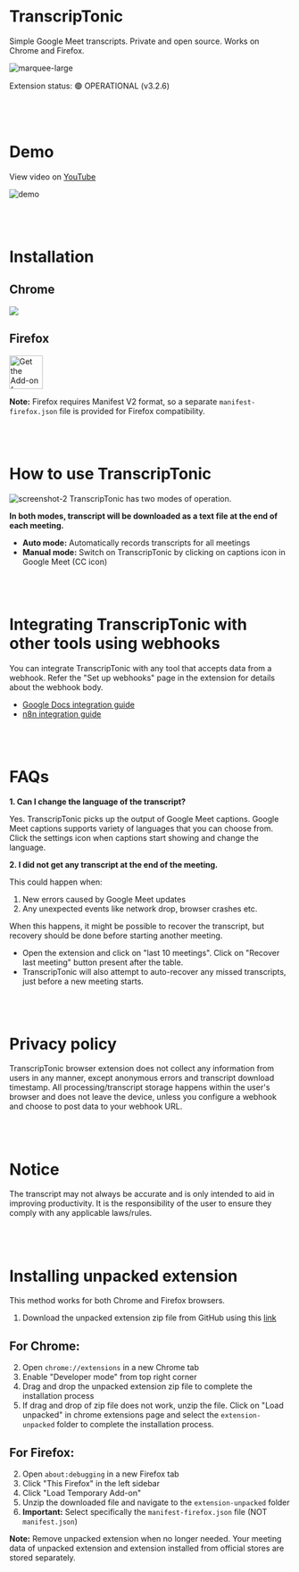 # TranscripTonic
Simple Google Meet transcripts. Private and open source. Works on Chrome and Firefox.

![marquee-large](/assets/marquee-large.png)

Extension status: 🟢 OPERATIONAL (v3.2.6)

<br />
<br />



# Demo
View video on [YouTube](https://www.youtube.com/watch?v=ARL6HbkakX4)

![demo](/assets/demo.gif)


<br />
<br />


# Installation

## Chrome
<a href="https://chromewebstore.google.com/detail/ciepnfnceimjehngolkijpnbappkkiag" target="_blank">
    <img src="https://developer.chrome.com/static/docs/webstore/branding/image/iNEddTyWiMfLSwFD6qGq.png" />
</a>

## Firefox
<a href="https://addons.mozilla.org/en-US/firefox/addon/transcriptonic-mv2/" target="_blank">
    <img src="https://blog.mozilla.org/addons/files/2020/04/get-the-addon-fx-apr-2020.svg" alt="Get the Add-on for Firefox" height="60px" />
</a>

**Note:** Firefox requires Manifest V2 format, so a separate `manifest-firefox.json` file is provided for Firefox compatibility.

<br />
<br />

# How to use TranscripTonic
![screenshot-2](/assets/screenshot-2.png)
TranscripTonic has two modes of operation.

**In both modes, transcript will be downloaded as a text file at the end of each meeting.**

- **Auto mode:** Automatically records transcripts for all meetings
- **Manual mode:** Switch on TranscripTonic by clicking on captions icon in Google Meet (CC icon)


<br />
<br />

# Integrating TranscripTonic with other tools using webhooks
You can integrate TranscripTonic with any tool that accepts data from a webhook. Refer the "Set up webhooks" page in the extension for details about the webhook body.
- [Google Docs integration guide](https://github.com/vivek-nexus/transcriptonic/wiki/Google-Docs-integration-guide?utm_source=readme)
- [n8n integration guide](https://github.com/vivek-nexus/transcriptonic/wiki/n8n-integration-guide?utm_source=readme)

<br />
<br />

# FAQs

**1. Can I change the language of the transcript?**

Yes. TranscripTonic picks up the output of Google Meet captions. Google Meet captions supports variety of languages that you can choose from. Click the settings icon when captions start showing and change the language.

**2. I did not get any transcript at the end of the meeting.**

This could happen when:
1. New errors caused by Google Meet updates
2. Any unexpected events like network drop, browser crashes etc.

When this happens, it might be possible to recover the transcript, but recovery should be done before starting another meeting.
- Open the extension and click on "last 10 meetings". Click on "Recover last meeting" button present after the table.
- TranscripTonic will also attempt to auto-recover any missed transcripts, just before a new meeting starts.

<br />
<br />

# Privacy policy
TranscripTonic browser extension does not collect any information from users in any manner, except anonymous errors and transcript download timestamp. All processing/transcript storage happens within the user's browser and does not leave the device, unless you configure a webhook and choose to post data to your webhook URL.

<br />
<br />

# Notice
The transcript may not always be accurate and is only intended to aid in improving productivity. It is the responsibility of the user to ensure they comply with any applicable laws/rules.

<br />
<br />

# Installing unpacked extension
This method works for both Chrome and Firefox browsers.

1. Download the unpacked extension zip file from GitHub using this [link](https://raw.githubusercontent.com/vivek-nexus/transcriptonic/refs/heads/main/extension-unpacked.zip)

## For Chrome:
2. Open `chrome://extensions` in a new Chrome tab
3. Enable "Developer mode" from top right corner
4. Drag and drop the unpacked extension zip file to complete the installation process
5. If drag and drop of zip file does not work, unzip the file. Click on "Load unpacked" in chrome extensions page and select the `extension-unpacked` folder to complete the installation process.

## For Firefox:
2. Open `about:debugging` in a new Firefox tab
3. Click "This Firefox" in the left sidebar
4. Click "Load Temporary Add-on"
5. Unzip the downloaded file and navigate to the `extension-unpacked` folder
6. **Important:** Select specifically the `manifest-firefox.json` file (NOT `manifest.json`)

**Note:** Remove unpacked extension when no longer needed. Your meeting data of unpacked extension and extension installed from official stores are stored separately.

<br />
<br />

